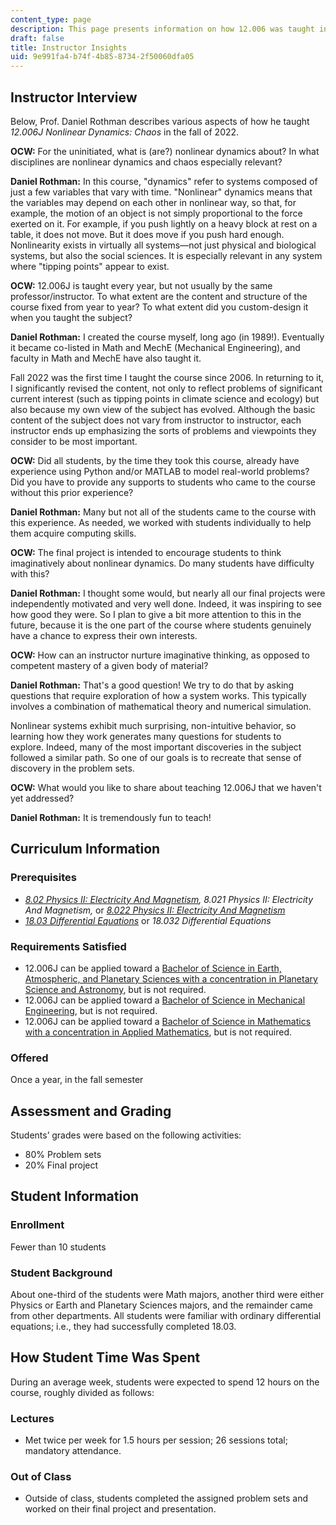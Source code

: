 ```yaml
---
content_type: page
description: This page presents information on how 12.006 was taught in Fall 2022.
draft: false
title: Instructor Insights
uid: 9e991fa4-b74f-4b85-8734-2f50060dfa05
---
```

## Instructor Interview

Below, Prof. Daniel Rothman describes various aspects of how he taught *12.006J Nonlinear Dynamics: Chaos* in the fall of 2022.

**OCW:** For the uninitiated, what is (are?) nonlinear dynamics about? In what disciplines are nonlinear dynamics and chaos especially relevant?

**Daniel Rothman:** In this course, "dynamics" refer to systems composed of just a few variables that vary with time. "Nonlinear" dynamics means that the variables may depend on each other in nonlinear way, so that, for example, the motion of an object is not simply proportional to the force exerted on it. For example, if you push lightly on a heavy block at rest on a table, it does not move. But it does move if you push hard enough. Nonlinearity exists in virtually all systems—not just physical and biological systems, but also the social sciences. It is especially relevant in any system where "tipping points" appear to exist.

**OCW:** 12.006J is taught every year, but not usually by the same professor/instructor. To what extent are the content and structure of the course fixed from year to year? To what extent did you custom-design it when you taught the subject?

**Daniel Rothman:** I created the course myself, long ago (in 1989!). Eventually it became co-listed in Math and MechE (Mechanical Engineering), and faculty in Math and MechE have also taught it.

Fall 2022 was the first time I taught the course since 2006. In returning to it, I significantly revised the content, not only to reflect problems of significant current interest (such as tipping points in climate science and ecology) but also because my own view of the subject has evolved. Although the basic content of the subject does not vary from instructor to instructor, each instructor ends up emphasizing the sorts of problems and viewpoints they consider to be most important.

**OCW:** Did all students, by the time they took this course, already have experience using Python and/or MATLAB to model real-world problems? Did you have to provide any supports to students who came to the course without this prior experience?

**Daniel Rothman:** Many but not all of the students came to the course with this experience. As needed, we worked with students individually to help them acquire computing skills.

**OCW:** The final project is intended to encourage students to think imaginatively about nonlinear dynamics. Do many students have difficulty with this?

**Daniel Rothman:** I thought some would, but nearly all our final projects were independently motivated and very well done. Indeed, it was inspiring to see how good they were. So I plan to give a bit more attention to this in the future, because it is the one part of the course where students genuinely have a chance to express their own interests.

**OCW:** How can an instructor nurture imaginative thinking, as opposed to competent mastery of a given body of material?

**Daniel Rothman:** That's a good question! We try to do that by asking questions that require exploration of how a system works. This typically involves a combination of mathematical theory and numerical simulation.

Nonlinear systems exhibit much surprising, non-intuitive behavior, so learning how they work generates many questions for students to explore. Indeed, many of the most important discoveries in the subject followed a similar path. So one of our goals is to recreate that sense of discovery in the problem sets.

**OCW:** What would you like to share about teaching 12.006J that we haven't yet addressed?

**Daniel Rothman:** It is tremendously fun to teach!

## Curriculum Information

### Prerequisites

- [*8.02 Physics II: Electricity And Magnetism*](https://ocw.mit.edu/courses/8-02-physics-ii-electricity-and-magnetism-spring-2007/)*, 8.021 Physics II: Electricity And Magnetism,* or [*8.022 Physics II: Electricity And Magnetism*](https://ocw.mit.edu/courses/8-022-physics-ii-electricity-and-magnetism-fall-2004/)
- [*18.03 Differential Equations*](https://ocw.mit.edu/courses/18-03sc-differential-equations-fall-2011/) or *18.032 Differential Equations*

### Requirements Satisfied

- 12.006J can be applied toward a [Bachelor of Science in Earth, Atmospheric, and Planetary Sciences with a concentration in Planetary Science and Astronomy](https://catalog.mit.edu/degree-charts/earth-atmospheric-planetary-sciences-course-12/), but is not required.
- 12.006J can be applied toward a [Bachelor of Science in Mechanical Engineering](http://catalog.mit.edu/degree-charts/mechanical-engineering-course-2/), but is not required.
- 12.006J can be applied toward a [Bachelor of Science in Mathematics with a concentration in Applied Mathematics](https://math.mit.edu/academics/undergrad/major/course18/applied.html), but is not required.

### Offered

Once a year, in the fall semester

## Assessment and Grading

Students’ grades were based on the following activities:

- 80% Problem sets
- 20% Final project

## Student Information

### Enrollment

Fewer than 10 students

### Student Background

About one-third of the students were Math majors, another third were either Physics or Earth and Planetary Sciences majors, and the remainder came from other departments. All students were familiar with ordinary differential equations; i.e., they had successfully completed 18.03.

## How Student Time Was Spent

During an average week, students were expected to spend 12 hours on the course, roughly divided as follows:

### Lectures

- Met twice per week for 1.5 hours per session; 26 sessions total; mandatory attendance.

### Out of Class

- Outside of class, students completed the assigned problem sets and worked on their final project and presentation.